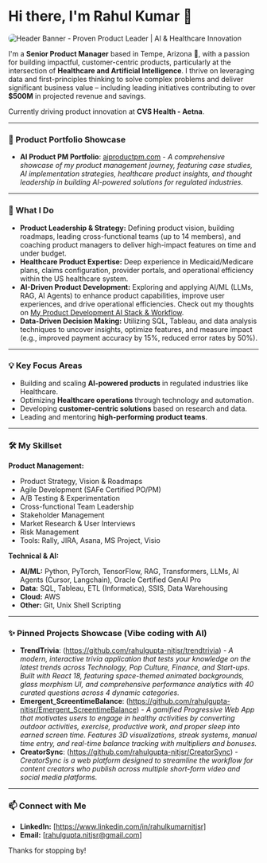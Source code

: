 # Hi there, I'm Rahul Kumar 👋

<img src="https://placehold.co/800x200/6366F1/ffffff?text=Proven+Product+Leader+%7C+AI+%26+Innovation" alt="Header Banner - Proven Product Leader | AI & Healthcare Innovation" style="border-radius: 8px;"/>

I'm a **Senior Product Manager** based in Tempe, Arizona 🌵, with a passion for building impactful, customer-centric products, particularly at the intersection of **Healthcare and Artificial Intelligence**. I thrive on leveraging data and first-principles thinking to solve complex problems and deliver significant business value – including leading initiatives contributing to over **$500M** in projected revenue and savings.

Currently driving product innovation at **CVS Health - Aetna**.

---

### 🎯 Product Portfolio Showcase

* **AI Product PM Portfolio**: [aiproductpm.com](https://aiproductpm.com) - *A comprehensive showcase of my product management journey, featuring case studies, AI implementation strategies, healthcare product insights, and thought leadership in building AI-powered solutions for regulated industries.*

---

### 🚀 What I Do

* **Product Leadership & Strategy:** Defining product vision, building roadmaps, leading cross-functional teams (up to 14 members), and coaching product managers to deliver high-impact features on time and under budget.
* **Healthcare Product Expertise:** Deep experience in Medicaid/Medicare plans, claims configuration, provider portals, and operational efficiency within the US healthcare system.
* **AI-Driven Product Development:** Exploring and applying AI/ML (LLMs, RAG, AI Agents) to enhance product capabilities, improve user experiences, and drive operational efficiencies. Check out my thoughts on [My Product Development AI Stack & Workflow](https://drive.google.com/file/d/1-HoDPpPXttHTGMGtVzZ1-smmPTp1pOoM/view?usp=sharing).
* **Data-Driven Decision Making:** Utilizing SQL, Tableau, and data analysis techniques to uncover insights, optimize features, and measure impact (e.g., improved payment accuracy by 15%, reduced error rates by 50%).

---

### 💡 Key Focus Areas

* Building and scaling **AI-powered products** in regulated industries like Healthcare.
* Optimizing **Healthcare operations** through technology and automation.
* Developing **customer-centric solutions** based on research and data.
* Leading and mentoring **high-performing product teams**.

---

### 🛠️ My Skillset

**Product Management:**
* Product Strategy, Vision & Roadmaps
* Agile Development (SAFe Certified PO/PM)
* A/B Testing & Experimentation
* Cross-functional Team Leadership
* Stakeholder Management
* Market Research & User Interviews
* Risk Management
* Tools: Rally, JIRA, Asana, MS Project, Visio

**Technical & AI:**
* **AI/ML:** Python, PyTorch, TensorFlow, RAG, Transformers, LLMs, AI Agents (Cursor, Langchain), Oracle Certified GenAI Pro
* **Data:** SQL, Tableau, ETL (Informatica), SSIS, Data Warehousing
* **Cloud:** AWS
* **Other:** Git, Unix Shell Scripting

---
### ✨ Pinned Projects Showcase (Vibe coding with AI)

* **TrendTrivia**: (https://github.com/rahulgupta-nitjsr/trendtrivia) - *A modern, interactive trivia application that tests your knowledge on the latest trends across Technology, Pop Culture, Finance, and Start-ups. Built with React 18, featuring space-themed animated backgrounds, glass morphism UI, and comprehensive performance analytics with 40 curated questions across 4 dynamic categories.*
* **Emergent_ScreentimeBalance**: (https://github.com/rahulgupta-nitjsr/Emergent_ScreentimeBalance) - *A gamified Progressive Web App that motivates users to engage in healthy activities by converting outdoor activities, exercise, productive work, and proper sleep into earned screen time. Features 3D visualizations, streak systems, manual time entry, and real-time balance tracking with multipliers and bonuses.*
* **CreatorSync**: (https://github.com/rahulgupta-nitjsr/CreatorSync) - *CreatorSync is a web platform designed to streamline the workflow for content creators who publish across multiple short-form video and social media platforms.*

---

### 📫 Connect with Me

* **LinkedIn:** [https://www.linkedin.com/in/rahulkumarnitjsr]
* **Email:** [rahulgupta.nitjsr@gmail.com]

Thanks for stopping by!

